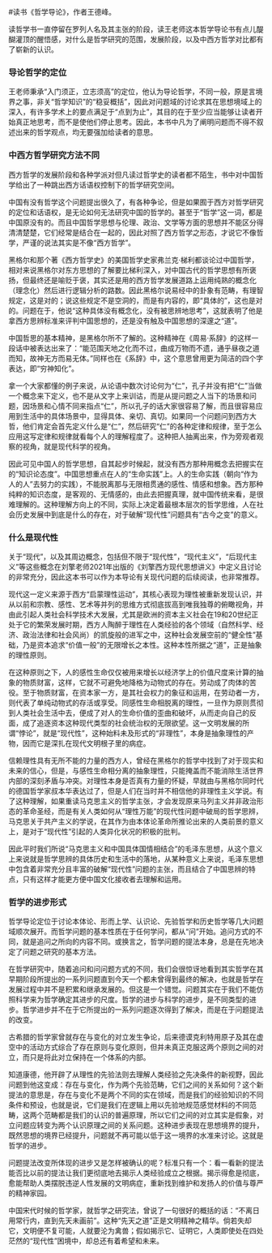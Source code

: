 \#读书《哲学导论》，作者王德峰。

读哲学书一直停留在罗列人名及其主张的阶段，读王老师这本哲学导论书有点儿醍醐灌顶的醒悟感，对什么是哲学研究的范围，发展阶段，以及中西方哲学对比都有了崭新的认识。

### 导论哲学的定位

王老师秉承“入门须正，立志须高”的定位，他认为导论哲学，不同一般，原是言境界之事，非关“哲学知识”的“稳妥概括”，因此对问题域的讨论求其在思想境域上的深入，有许多学术上的要点满足于“点到为止”，其目的在于至少应当能够让读者开始真正地思考，而不是使他们停止思考。因此，本书中凡为了阐明问题而不得不叙述出来的哲学观点，均无要强加给读者的意思。

### 中西方哲学研究方法不同

西方哲学的发展阶段和各种学派对但凡读过哲学史的读者都不陌生，书中对中国哲学给出了一种跳出西方话语权控制下的哲学研究空间。

中国有没有哲学这个问题提出很久了，有各种争论，但是如果囿于西方对哲学研究的定位和话语权，是无论如何无法研究中国的哲学的。甚至于“哲学”这一词，都是中国原没有的。而且中国哲学思想与伦理、政治、文学等方面的思想并不能区分得清清楚楚，它们经常是结合在一起的，因此对照了西方哲学之形态，才说它不像哲学，严谨的说法其实是不像“西方哲学”。

黑格尔和那个著《西方哲学史》的美国哲学史家弗兰克·梯利都谈论过中国哲学，相对来说黑格尔对东方思想的了解要比梯利深入，对中国古代的哲学思想有所褒扬，但最终还是喻贬于褒，其实还是用的西方哲学发展道路上运用纯熟的概念化（理念化）然后进行逻辑分析的路数。因此黑格尔说易经中的卦象有范畴，有理智规定，这是对的；说这些规定不是空洞的，而是有内容的，即“具体的”，这也是对的。问题在于，他说“这种具体没有概念化，没有被思辨地思考”，这就表明了他是拿西方思辨标准来评判中国思想的，还是没有触及中国思想的深邃之“道”。

中国哲思的基本精神，是黑格尔所不了解的。这种精神在《周易·系辞》的这样一段话中被表达出来了：“能范围天地之化而不过，曲成万物而不遗，通乎昼夜之道而知，故神无方而易无体。”同样也在《系辞》中，这个意思曾用更为简洁的四个字表达，即“穷神知化”。

拿一个大家都懂的例子来说，从论语中数次讨论何为“仁”，孔子并没有把“仁”当做一个概念来下定义，也不是从文字上来训诂，而是从提问题之人当下的场景和问题，因场景和心情不同来指点“仁”，所以孔子的话大家很容易了解，而且很容易应用到生活中的具体场景中，显得具体、亲切、真切。如果同一个问题问到西方大哲，他们肯定会首先定义什么是“仁”，然后研究“仁”的各种定律和规律，至于怎么应用这写定律和规律就看每个人的理解程度了。这种把人抽离出来，作为旁观者观察的视角，就是现代科学的视角。

因此可见中国人的哲学思想，自其起步时候起，就没有西方那种用概念去把握实在的“知识论态度”。中国思想重点在人的“生命实践”上。人的生命实践（朝向“作为人的人”去努力的实践），不能脱离那与无限相贯通的感性、情感和想象。西方那种纯粹的知识态度，是客观的、无情感的，由此去把握真理，就中国传统来看，是很难理解的。这种理解方向上的不同，实际上决定着最根本层次的哲学思维，人在社会历史发展中到底是什么的存在，对于破解“现代性”问题具有“古今之变”的意义。

### 什么是现代性

关于“现代”，以及其周边概念，包括但不限于“现代性”，“现代主义”，“后现代主义”等这些概念在刘擎老师2021年出版的《刘擎西方现代思想讲义》中定义且讨论的非常充分，因此这本书可以作为本导论有关现代问题的后续阅读，也非常推荐。

现代这一定义来源于西方“启蒙理性运动”，其核心表现为理性被重新发现认识，并从以前和宗教、感性、艺术等并列的思维方式彻底拔高到唯我独尊的俯瞰视角，并由此引起人类社会科学技术大发展，尤其是欧洲的资本主义社会在19和20世纪正处于它的繁荣发展时期，西方人陶醉于理性在人类经验的各个领域（自然科学、经济、政治法律和社会风尚）的凯旋般的进军之中，这种社会发展空前的“健全性”基础，乃是资本追求“价值一般”的无限增长之本性。这种本性所据之“道”，正是抽象的理性原则。

在这种原则之下，人的感性生命仅仅被用来增长以经济学上的价值尺度来计算的抽象的物质财富，这样，它就不可避免地降格为动物式的存在。劳动成了肉体的苦役。至于物质财富，在资本家一方，是其社会权力的象征和运用，在劳动者一方，则代表了单纯动物式的存活或享受。同感性生命相脱离的理性，一旦作为原则贯彻到人类社会生活中去，便成了对人的生命价值的歪曲和破坏，从而走向自己的反面，成了追逐资本这种现代类型的社会统治权的无限欲望。这一文明发展的所谓“悖论”，就是“现代性”，这种始料未及形式的“非理性”，本身是抽象理性的产物，因而它是深扎在现代文明根子里的病症。

信赖理性具有无所不能的力量的西方人，曾经在黑格尔的哲学中找到了对于现实和未来的信心，但是，与感性生命相分离的抽象理性，只能掩盖而不能消除生活世界内部的深刻矛盾与冲突。对理性本身是否真有力量的怀疑，早就由与黑格尔同时代的德国哲学家叔本华表达过了，但是人们在当时并不相信他的非理性主义学说。有了这种理解，如果重读马克思主义的哲学主张，才会发现原来马列主义并非政治形态的革命圣经，而是有关人类如何从“理性万能”的现代性问题中破局的哲学思辨，马克思关于共产主义的学说，在其作为由本体论革命所推论出来的人类前景的意义上，是对于“现代性”引起的人类异化状况的积极的批判。

因此平时我们所说“马克思主义和中国具体国情相结合”的毛泽东思想，从这个意义上来说就是哲学思辨的具体历史和生活中的落地，从某种意义上来说，毛泽东思想中包含着非常充分且丰富的破解“现代性”问题的主张，而且结合了中国思辨的特点，只有这样才能更方便中国文化接收者去理解和运用。

### 哲学的进步形式

哲学导论定位于讨论本体论、形而上学、认识论、先验哲学和历史哲学等几大问题域顺次展开。而哲学问题的基本性质在于任何学问，都从“问”开始。追问方式的不同，就是追问之所向的内容不同。或换言之，哲学问题的提法本身，总是在先地决定了问题之研究的基本方法。

在哲学研究中，随着追问和问问题方式的不同，我们会很惊讶地看到其实哲学在其早期阶段所提出的一系列问题直到今天一个都未曾得到最终的解决，也就是哲学在发展过程中并不是积累和继承发展的。但这是一个错觉。问题其实在于我们不能仿照科学来为哲学确定其进步的尺度。哲学的进步与科学的进步，是不同类型的进步。哲学进步并不在于它所提出的一系列问题逐次得到了解决，而是在于问题提法的改变。

古希腊的哲学家曾就存在与变化的对立发生争论，后来德谟克利特用原子及其在虚空中的活动方式综合了存在原则与变化原则，但并未真正克服这两个原则之间的对立，而只是将此对立保持在一个体系的内部。

知道康德，他开辟了从理性的先验法则去理解人类经验之先决条件的新视野，因此问题到他这变成：存在与变化，作为两个先验范畴，它们之间的关系如何？这个新提法的意思是，存在与变化不是两个不同的实在领域，而是我们的经验知识的不同条件和预设，也就是说，它们是我们在逻辑上用以先验地规范感觉材料的不同范畴，这两个范畴都是我们的认识的普遍原理，所以它们之间的对立其实是假象，对立问题应转变为两个认识原理之间的关系问题。这种进步表现在思想境界的提升，既然思想的境界已经提升，问题就不再可能以低于这一境界的水准来讨论。这就是哲学的进步。

问题提法改变所体现的进步又是怎样被确认的呢？标准只有一个：看一看新的提法能否比以前的提法让我们更彻底地去揭示人类经验成立之根据。揭示得愈是彻底，愈能帮助人类摆脱违逆人性发展的文明病症，重新找到维护和发扬人的价值与尊严的精神家园。

中国宋代时候的哲学家，就哲学之研究法，曾说了一句很好的概括的话：“不离日用常行内，直到先天未画前”。这种“先天之道”正是文明精神之精华。倘若失却它，文明便不复可能，人就要沦为禽兽；假如揭示它、证明它，人类即使处在四处茫然的“现代性”困境中，却总还有着希望和未来。